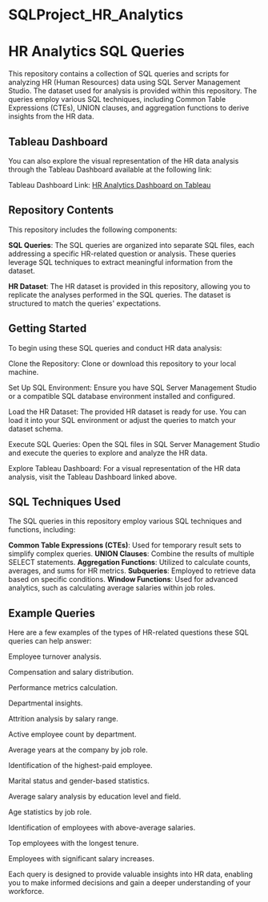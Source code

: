 # SQLProject_HR_Analytics
# HR Analytics SQL Queries

This repository contains a collection of SQL queries and scripts for analyzing HR (Human Resources) data using SQL Server Management Studio. The dataset used for analysis is provided within this repository. The queries employ various SQL techniques, including Common Table Expressions (CTEs), UNION clauses, and aggregation functions to derive insights from the HR data.

## Tableau Dashboard
You can also explore the visual representation of the HR data analysis through the Tableau Dashboard available at the following link:

Tableau Dashboard Link: [HR Analytics Dashboard on Tableau](https://public.tableau.com/app/profile/oksana.hudson/viz/HRAnalyticsDashboard_16955239598220/Dashboard1)

## Repository Contents
This repository includes the following components:

**SQL Queries**: The SQL queries are organized into separate SQL files, each addressing a specific HR-related question or analysis. These queries leverage SQL techniques to extract meaningful information from the dataset.

**HR Dataset**: The HR dataset is provided in this repository, allowing you to replicate the analyses performed in the SQL queries. The dataset is structured to match the queries' expectations.


## Getting Started
To begin using these SQL queries and conduct HR data analysis:

Clone the Repository: Clone or download this repository to your local machine.

Set Up SQL Environment: Ensure you have SQL Server Management Studio or a compatible SQL database environment installed and configured.

Load the HR Dataset: The provided HR dataset is ready for use. You can load it into your SQL environment or adjust the queries to match your dataset schema.

Execute SQL Queries: Open the SQL files in SQL Server Management Studio and execute the queries to explore and analyze the HR data.

Explore Tableau Dashboard: For a visual representation of the HR data analysis, visit the Tableau Dashboard linked above.

## SQL Techniques Used
The SQL queries in this repository employ various SQL techniques and functions, including:

**Common Table Expressions (CTEs)**: Used for temporary result sets to simplify complex queries.
**UNION Clauses**: Combine the results of multiple SELECT statements.
**Aggregation Functions**: Utilized to calculate counts, averages, and sums for HR metrics.
**Subqueries**: Employed to retrieve data based on specific conditions.
**Window Functions**: Used for advanced analytics, such as calculating average salaries within job roles.


## Example Queries
Here are a few examples of the types of HR-related questions these SQL queries can help answer:

Employee turnover analysis.

Compensation and salary distribution.

Performance metrics calculation.

Departmental insights.

Attrition analysis by salary range.

Active employee count by department.

Average years at the company by job role.

Identification of the highest-paid employee.

Marital status and gender-based statistics.

Average salary analysis by education level and field.

Age statistics by job role.

Identification of employees with above-average salaries.

Top employees with the longest tenure.

Employees with significant salary increases.


Each query is designed to provide valuable insights into HR data, enabling you to make informed decisions and gain a deeper understanding of your workforce.
